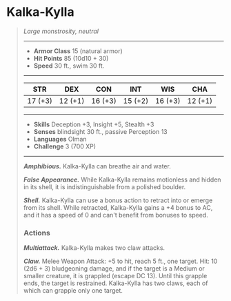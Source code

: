 # Kalka-Kylla
>*Large monstrosity, neutral*
>___
>- **Armor Class** 15 (natural armor)
>- **Hit Points** 85 (10d10 + 30)
>- **Speed** 30 ft., swim 30 ft.
>___
>|STR|DEX|CON|INT|WIS|CHA|
>|:---:|:---:|:---:|:---:|:---:|:---:|
>|17 (+3)|12 (+1)|16 (+3)|15 (+2)|16 (+3)|12 (+1)|
>___
>- **Skills** Deception +3, Insight +5, Stealth +3
>- **Senses** blindsight 30 ft., passive Perception 13
>- **Languages** Olman
>- **Challenge** 3 (700 XP)
>___
>***Amphibious.*** Kalka-Kylla can breathe air and water.  
>
>***False Appearance.*** While Kalka-Kylla remains motionless and hidden in its shell, it is indistinguishable from a polished boulder.  
>
>***Shell.*** Kalka-Kylla can use a bonus action to retract into or emerge from its shell. While retracted, Kalka-Kylla gains a +4 bonus to AC, and it has a speed of 0 and can't benefit from bonuses to speed.  
>
>### Actions
>***Multiattack.*** Kalka-Kylla makes two claw attacks.  
>
>***Claw.*** Melee Weapon Attack: +5 to hit, reach 5 ft., one target. Hit: 10 (2d6 + 3) bludgeoning damage, and if the target is a Medium or smaller creature, it is grappled (escape DC 13). Until this grapple ends, the target is restrained. Kalka-Kylla has two claws, each of which can grapple only one target.
